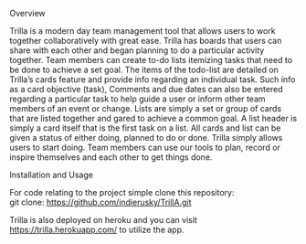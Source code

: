 Overview 

Trilla is a modern day team management tool that allows users to work together collaboratively with great ease.  Trilla has boards 
that users can share with each other and began planning to do a particular activity together.  Team members can create to-do lists
itemizing tasks that need to be done to achieve a set goal.  The items of the todo-list are detailed on Trilla’s cards feature 
and provide info regarding an individual task.  Such info as a card objective (task), Comments and due dates can also be entered regarding 
a particular task to help guide a user or inform other team members of an event or change.  Lists are simply a set or group of cards that 
are listed together and gared to achieve a common goal.  A list header is simply a card itself that is the first task on a list.   All cards 
and list can be given a status of either doing, planned to do or done.  Trilla simply allows users to start doing.  Team members can use our 
tools to plan, record or inspire themselves and each other to get things done.



Installation and Usage

For code relating to the project simple clone this repository:  
git clone:
https://github.com/indierusky/TrillA.git 


Trilla is also deployed on heroku and you can visit https://trilla.herokuapp.com/  to utilize the app.  

